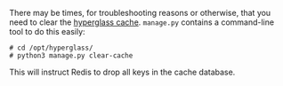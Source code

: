 There may be times, for troubleshooting reasons or otherwise, that you need to clear the [hyperglass cache](../installation/features/#caching). `manage.py` contains a command-line tool to do this easily:

```console
# cd /opt/hyperglass/
# python3 manage.py clear-cache
```
This will instruct Redis to drop all keys in the cache database.
